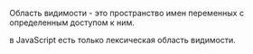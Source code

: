Область видимости - это пространство имен переменных с определенным доступом к ним.

в JavaScript есть только лексическая область видимости.